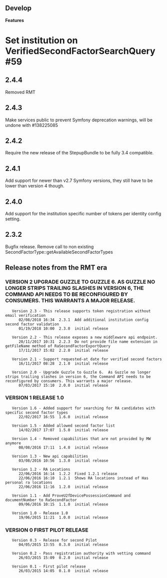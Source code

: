## Develop

**Features**
# Set institution on VerifiedSecondFactorSearchQuery #59

## 2.4.4
Removed RMT

## 2.4.3
Make services public to prevent Symfony deprecation warnings, will be undone with #138225085

## 2.4.2
Require the new release of the StepupBundle to be fully 3.4 compatible.

## 2.4.1
Add support for newer than v2.7 Symfony versions, they still have to be lower than version 4 though.

## 2.4.0
Add support for the institution specific number of tokens per identity config setting.

## 2.3.2
Bugfix release. Remove call to non existing SecondFactorType::getAvailableSecondFactorTypes

## Release notes from the RMT era

### VERSION 2  UPGRADE GUZZLE TO GUZZLE 6.  AS GUZZLE NO LONGER STRIPS TRAILING SLASHES IN VERSION 6, THE COMMAND API NEEDS TO BE RECONFIGURED BY CONSUMERS. THIS WARRANTS A MAJOR RELEASE.
```
   Version 2.3 - This release supports token registration without email verification
      02/08/2018 16:34  2.3.1  Add additional institution config second factor validation
      01/19/2018 10:00  2.3.0  initial release

   Version 2.2 - This release exposes a new middleware api endpoint.
      20/11/2017 10:31  2.2.3  Do not provide file name extension in getFileName method of RaSecondFactorExportQuery
      17/11/2017 15:02  2.2.0  initial release

   Version 2.1 - Support requested-at date for verified second factors
      16/11/2017 08:28  2.1.0  initial release

   Version 2.0 - Upgrade Guzzle to Guzzle 6.  As Guzzle no longer strips trailing slashes in version 6, the Command API needs to be reconfigured by consumers. This warrants a major release.
      07/03/2017 15:10  2.0.0  initial release
```

### VERSION 1  RELEASE 1.0

```
   Version 1.6 - Added support for searching for RA candidates with specific second factor types
      22/02/2017 16:55  1.6.0  initial release

   Version 1.5 - Added allowed second factor list
      14/02/2017 17:07  1.5.0  initial release

   Version 1.4 - Removed capabilities that are not provided by MW anymore
      08/08/2016 17:11  1.4.0  initial release

   Version 1.3 - New api capabilities
      03/08/2016 10:56  1.3.0  initial release

   Version 1.2 - RA Locations
      22/06/2016 16:14  1.2.2  Fixed 1.2.1 release
      22/06/2016 16:10  1.2.1  Shows RA locations instead of Has personal ra locations
      22/06/2016 11:16  1.2.0  initial release

   Version 1.1 - Add ProveU2fDevicePossessionCommand and documentNumber to RaSecondFactor
      09/06/2016 10:15  1.1.0  initial release

   Version 1.0 - Release 1.0
      19/06/2015 11:21  1.0.0  initial release
```

### VERSION 0  FIRST PILOT RELEASE

```
   Version 0.3 - Release for second Pilot
      04/05/2015 13:55  0.3.0  initial release

   Version 0.2 - Pass registration authority with vetting command
      26/03/2015 15:09  0.2.0  initial release

   Version 0.1 - First pilot release
      26/03/2015 14:05  0.1.0  initial release
```
